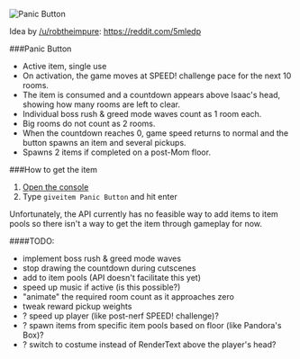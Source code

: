 ![Panic Button](https://i.imgur.com/Q43KgN3.png)

Idea by [/u/robtheimpure](https://www.reddit.com/user/robtheimpure): https://reddit.com/5mledp

###Panic Button
* Active item, single use
* On activation, the game moves at SPEED! challenge pace for the next 10 rooms.
* The item is consumed and a countdown appears above Isaac's head, showing
        how many rooms are left to clear.
* Individual boss rush & greed mode waves count as 1 room each.
* Big rooms do not count as 2 rooms.
* When the countdown reaches 0, game speed returns to normal and the button
        spawns an item and several pickups.
* Spawns 2 items if completed on a post-Mom floor.

###How to get the item
1. [Open the console](https://zatherz.eu/isaac/afterbirth+docs/md__i_1_doxygen_test_input_converted_test__debug__console__primer.html)
2. Type `giveitem Panic Button` and hit enter

Unfortunately, the API currently has no feasible way to add items to item pools
so there isn't a way to get the item through gameplay for now.

####TODO:
* implement boss rush & greed mode waves
* stop drawing the countdown during cutscenes
* add to item pools (API doesn't facilitate this yet)
* speed up music if active (is this possible?)
* "animate" the required room count as it approaches zero
* tweak reward pickup weights
* ? speed up player (like post-nerf SPEED! challenge)?
* ? spawn items from specific item pools based on floor (like Pandora's Box)?
* ? switch to costume instead of RenderText above the player's head?

